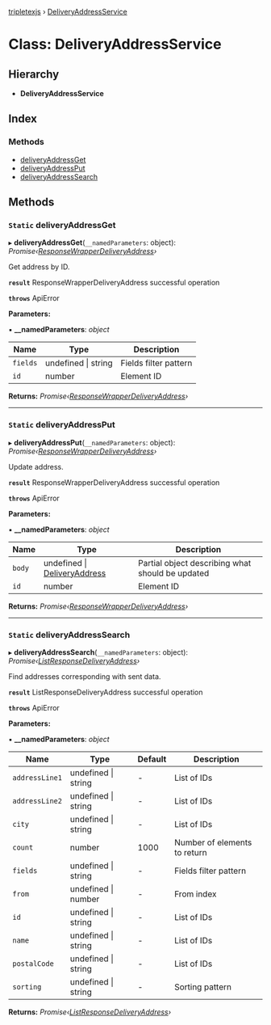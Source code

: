 [tripletexjs](../README.md) › [DeliveryAddressService](deliveryaddressservice.md)

# Class: DeliveryAddressService

## Hierarchy

* **DeliveryAddressService**

## Index

### Methods

* [deliveryAddressGet](deliveryaddressservice.md#static-deliveryaddressget)
* [deliveryAddressPut](deliveryaddressservice.md#static-deliveryaddressput)
* [deliveryAddressSearch](deliveryaddressservice.md#static-deliveryaddresssearch)

## Methods

### `Static` deliveryAddressGet

▸ **deliveryAddressGet**(`__namedParameters`: object): *Promise‹[ResponseWrapperDeliveryAddress](../interfaces/responsewrapperdeliveryaddress.md)›*

Get address by ID.

**`result`** ResponseWrapperDeliveryAddress successful operation

**`throws`** ApiError

**Parameters:**

▪ **__namedParameters**: *object*

Name | Type | Description |
------ | ------ | ------ |
`fields` | undefined &#124; string | Fields filter pattern |
`id` | number | Element ID |

**Returns:** *Promise‹[ResponseWrapperDeliveryAddress](../interfaces/responsewrapperdeliveryaddress.md)›*

___

### `Static` deliveryAddressPut

▸ **deliveryAddressPut**(`__namedParameters`: object): *Promise‹[ResponseWrapperDeliveryAddress](../interfaces/responsewrapperdeliveryaddress.md)›*

Update address.

**`result`** ResponseWrapperDeliveryAddress successful operation

**`throws`** ApiError

**Parameters:**

▪ **__namedParameters**: *object*

Name | Type | Description |
------ | ------ | ------ |
`body` | undefined &#124; [DeliveryAddress](../interfaces/deliveryaddress.md) | Partial object describing what should be updated |
`id` | number | Element ID |

**Returns:** *Promise‹[ResponseWrapperDeliveryAddress](../interfaces/responsewrapperdeliveryaddress.md)›*

___

### `Static` deliveryAddressSearch

▸ **deliveryAddressSearch**(`__namedParameters`: object): *Promise‹[ListResponseDeliveryAddress](../interfaces/listresponsedeliveryaddress.md)›*

Find addresses corresponding with sent data.

**`result`** ListResponseDeliveryAddress successful operation

**`throws`** ApiError

**Parameters:**

▪ **__namedParameters**: *object*

Name | Type | Default | Description |
------ | ------ | ------ | ------ |
`addressLine1` | undefined &#124; string | - | List of IDs |
`addressLine2` | undefined &#124; string | - | List of IDs |
`city` | undefined &#124; string | - | List of IDs |
`count` | number | 1000 | Number of elements to return |
`fields` | undefined &#124; string | - | Fields filter pattern |
`from` | undefined &#124; number | - | From index |
`id` | undefined &#124; string | - | List of IDs |
`name` | undefined &#124; string | - | List of IDs |
`postalCode` | undefined &#124; string | - | List of IDs |
`sorting` | undefined &#124; string | - | Sorting pattern |

**Returns:** *Promise‹[ListResponseDeliveryAddress](../interfaces/listresponsedeliveryaddress.md)›*
